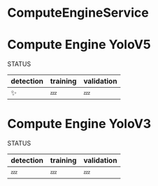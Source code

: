# ComputeEngineService

# Compute Engine YoloV5

STATUS

| detection | training | validation |
|---|---|---|
| :sparkles:  | :zzz: | :zzz: |

# Compute Engine YoloV3

STATUS

| detection | training | validation |
|---|---|---|
| :zzz:  | :zzz: | :zzz: |